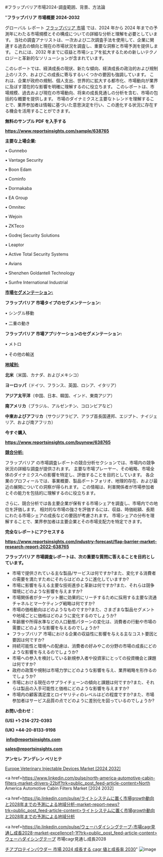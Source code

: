 #フラップバリア市場2024-調査範囲、背景、方法論

"<strong>フラップバリア 市場概要 2024-2032</strong>

グローバル レポート <a href=https://www.reportsinsights.com/sample/638765>フラップバリア 市場</a> では、2024 年から 2024 年までの予測年にわたる市場規模とその構成についての詳細な分析と理解を必要としています。 当社の調査アナリストは、一次および二次調査手法を使用して、企業に関連する過去の傾向と現在の市場状況を調査し、重要な洞察と市場予測を提供します。 これには、2032 年までに収益と市場シェアを拡大​​するための新しいテクノロジーと革新的なソリューションが含まれています。

このレポートでは、経済成長の現状、新たな傾向、経済成長の政治的および規制上のリスク、およびこの成長に寄与するいくつかの要因も強調しています。 これは、企業が政府の規制、個人支出、世界的に拡大する都市化、市場動向が業界に及ぼす潜在的な影響を明確に理解するのに役立ちます。 このレポートは、市場規模、過去および現在の市場動向、将来の成長見通しの分析を含む、市場の包括的な概要を提供します。 市場のダイナミクスと主要なトレンドを理解することで、業界参加者は情報に基づいた意思決定を行い、この進化する状況に存在する機会を活用することができます。

<strong><b>無料のサンプル PDF を入手する</b></strong>

<a href=https://www.reportsinsights.com/sample/638765><strong><u>https://www.reportsinsights.com/sample/638765</u></strong></a>

<strong>主要な上場企業:</strong>

• Gunnebo

• Vantage Security

• Boon Edam

• Cominfo

• Dormakaba

• EA Group

• Omnitec

• Wejoin

• ZKTeco

• Godrej Security Solutions

• Leaptor

• Active Total Security Systems

• Avians

• Shenzhen Goldantell Technology

• Sunfre International Industrial

<strong><u>市場セグメンテーション</u></strong><strong><u>:</u></strong>

<strong>フラップバリア 市場タイプのセグメンテーション:</strong>

• シングル移動

• 二重の動き

<strong>フラップバリア 市場アプリケーションのセグメンテーション:</strong>

• メトロ

• その他の輸送

<strong><u>地域別</u></strong><strong><u>:</u></strong>

<strong>北米</strong>（米国、カナダ、およびメキシコ）

<strong>ヨーロッパ</strong>（ドイツ、フランス、英国、ロシア、イタリア）

<strong>アジア太平洋</strong>（中国、日本、韓国、インド、東南アジア）

<strong>南アメリカ</strong>（ブラジル、アルゼンチン、コロンビアなど）

<strong>中東およびアフリカ</strong>（サウジアラビア、アラブ首長国連邦、エジプト、ナイジェリア、および南アフリカ）

<strong>今すぐ購入</strong>

<a href=https://www.reportsinsights.com/buynow/638765><strong><u>https://www.reportsinsights.com/buynow/638765</u></strong></a>

<strong><u>競合分析:</u></strong>

フラップバリア の市場調査レポートの競合分析セクションでは、市場内の競争状況の詳細な調査が提供されます。 主要な市場プレーヤー、その戦略、市場全体のダイナミクスへの影響を特定し、評価することを目的としています。 各企業のプロフィールでは、事業概要、製品ポートフォリオ、地理的存在、および最近の展開についての洞察が得られます。 この情報は、利害関係者が市場参加者とその能力を包括的に理解するのに役立ちます。

さらに、競合分析では各主要企業が保有する市場シェアを調査し、市場内での地位を評価します。 相対的な市場の強さを評価するには、収益、時価総額、長期にわたる市場シェアの成長などの要因が考慮されます。 市場シェアの分布を理解することで、業界参加者は主要企業とその市場支配力を特定できます。

<strong>完全なレポートにアクセスする</strong>

<a href=https://www.reportsinsights.com/industry-forecast/flap-barrier-market-research-report-2022-638765><strong><u><b>https://www.reportsinsights.com/industry-forecast/flap-barrier-market-research-report-2022-638765</b></u></strong></a>

<strong><b>フラップバリア 市場調査レポートは、次の重要な質問に答えることを目的としています。</b></strong>
<ul>
  <li>市場で提供されている主な製品/サービスは何ですか?また、変化する消費者の需要を満たすためにそれらはどのように進化していますか?</li>
  <li>市場に影響を与える主要な技術進歩と革新は何ですか?また、それらは競争環境にどのような影響を与えますか?</li>
  <li>市場関係者がターゲット層に効果的にリーチするために採用する主要な流通チャネルとマーケティング戦略は何ですか?</li>
  <li>市場の価格動向はどのようなものですか?また、さまざまな製品セグメントや地域ごとに価格はどのように変化するのでしょうか?</li>
  <li>年齢層や所得水準などの人口動態パターンの変化は、消費者の行動や市場の需要にどのような影響を与えるのでしょうか?</li>
  <li>フラップバリア 市場における企業の収益性に影響を与える主なコスト要因と要因は何ですか?</li>
  <li>持続可能性と環境への配慮は、消費者の好みやこの分野の市場の成長にどのような影響を与えるのでしょうか?</li>
  <li>市場への参入を検討している新規参入者や投資家にとっての投資機会と課題は何ですか?</li>
  <li>政府の政策や規制は市場力学にどのような影響を与え、業界戦略を形作るのでしょうか?</li>
  <li>市場における現在のサプライチェーンの傾向と課題は何ですか?また、それらは製品の入手可能性と価格にどのような影響を与えますか?</li>
  <li>市場内の顧客満足度とロイヤリティのレベルはどの程度ですか?また、市場参加者はサービス品質の点でどのように差別化を図っているのでしょうか?</li>
</ul>
<strong>お問い合わせ：</strong>

<strong>(US) +1-214-272-0393</strong>

<strong>(UK) +44-20-8133-9198</strong>

<strong> </strong><a href=info@reportsinsights.com><strong><u>info@reportsinsights.com</u></strong></a>

<a href=sales@reportsinsights.com><strong><u>sales@reportsinsights.com</u></strong></a>

<strong>アンセレ アンデレン ベリヒテ</strong>

<a href=https://www.linkedin.com/pulse/europe-veterinary-injectable-devices-markets-2024-gtr0f/>Europe Veterinary Injectable Devices Market [2024 2032]</a>

<a href=https://www.linkedin.com/pulse/north-america-automotive-cabin-filters-market-drivers-22blf?trk=public_post_feed-article-content>North America Automotive Cabin Filters Market [2024 2032]</a>

<a href=https://jp.linkedin.com/pulse/ライトシステムに置く市場growth動向と2028年までの予測による地域分析-market-report-news?trk=public_post_feed-article-content>ライトシステムに置く市場growth動向と2028年までの予測による地域分析</a>

<a href=https://jp.linkedin.com/pulse/ウェーハダイシングテープ-市場cagr見通し成長2028-market-excellence1-1f?trk=public_post_feed-article-content>ウェーハダイシングテープ 市場cagr見通し成長2028</a>

<a href=https://www.linkedin.com/pulse/チアプロテインパウダー-市場-2024-成長する-cagr-値と成長率-2030-tribunal-analytics-360-lqwif/>チアプロテインパウダー 市場 2024 成長する cagr 値と成長率 2030</a>"
![image](https://github.com/aakesh123242/RIMarket/assets/158431203/128969e4-f148-4240-98b5-520bed90824f)
